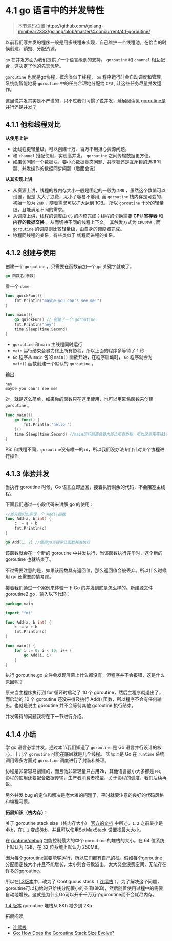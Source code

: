 # 4.1 go 语言中的并发特性

> 本节源码位置 https://github.com/golang-minibear2333/golang/blob/master/4.concurrent/4.1-goroutine/

以前我们写并发的程序一般是用多线程来实现，自己维护一个线程池，在恰当的时候创建、销毁、分配资源。

`go` 在并发方面为我们提供了一个语言级别的支持， `goroutine` 和 `channel` 相互配合，这决定了他的先天优势。

`goroutine` 也就是go协程，概念类似于线程， `Go` 程序运行时会自动调度和管理，系统能智能地将 `goroutine` 中的任务合理地分配给 `CPU` , 让这些任务尽量并发运作。

这里说并发其实是不严谨的，只不过我们习惯了说并发，延展阅读见 [goroutine是并行还是并发？](https://coding3min.com/question/goroutine%e6%98%af%e5%b9%b6%e8%a1%8c%e8%bf%98%e6%98%af%e5%b9%b6%e5%8f%91%ef%bc%9f)

## 4.1.1 他和线程对比

**从使用上讲**

- 比线程更轻量级，可以创建十万、百万不用担心资源问题。
- 和 `channel` 搭配使用，实现高并发， `goroutine` 之间传输数据更方便。
- 如果访问同一个数据块，要小心数据竞态问题、共享锁还是互斥锁的选择问题、并发操作的数据同步问题（后面会说）

**从其实现上讲**

- 从资源上讲，线程的栈内存大小一般是固定的一般为 `2MB` ，虽然这个数值可以设置，但是 太大了浪费，太小了容易不够用, 而 `goroutine` 栈内存是可变的，初始一般为 `2KB` ，随着需求可以扩大达到 1GB。 所以 `goroutine` 十分的轻量级，且能满足不同的需求。
- 从调度上讲，线程的调度由 `OS` 的内核完成；线程的切换需要 **CPU 寄存器** 和 **内存的数据交换** ，从而切换不同的线程上下文。 其触发方式为 `CPU时钟` , 而 `goroutine` 的调度则比较轻量级，由自身的调度器完成。
- 协程同线程的关系，有些类似于 线程同进程的关系。

## 4.1.2 创建与使用

创建一个 `goroutine` ，只需要在函数前加一个 `go` 关键字就成了。

```Go
go 函数名(参数)
```

看一个 `dome`

```Go
func quickFun(){
	fmt.Println("maybe you can's see me!")
}

func main(){
	go quickFun() // 创建了一个 goroutine
	fmt.Println("hey")
	time.Sleep(time.Second)
}
```

- `goroutine` 和 `main` 主线程同时运行
- `main` 运行结束会暴力终止所有协程，所以上面的程序多等待了 1 秒
- `Go` 程序从 `main` 包的 `main()` 函数开始，在程序启动时， `Go` 程序就会为 `main()` 函数创建一个默认的 `goroutine` 。

输出

```
hey
maybe you can's see me!
```

对，就是这么简单，如果你的函数只在这里使用，也可以用匿名函数来创建 `goroutine` 。

```Go
func main(){
	go func() {
		fmt.Println("hello ")
	}()
	time.Sleep(time.Second) //main运行结束会暴力终止所有协程，所以这里先等待1秒
}
```

PS: 和线程不同，`goroutine`没有唯一的`id`，所以我们没办法专门针对某个协程进行操作。

## 4.1.3 体验并发

当执行 goroutine 时候，Go 语言立即返回，接着执行剩余的代码，不会阻塞主线程。

下面我们通过一小段代码来讲解 go 的使用：

```go
//首先我们先实现一个 Add()函数
func Add(a, b int) {
    c := a + b
    fmt.Println(c)
}

go Add(1, 2) //使用go关键字让函数并发执行
```

该函数就会在一个新的 goroutine 中并发执行，当该函数执行完毕时，这个新的 goroutine 也就结束了。

不过需要注意的是，如果该函数具有返回值，那么返回值会被丢弃。所以什么时候用 go 还需要酌情考虑。

接着我们通过一个案例来体验一下 Go 的并发到底是怎么样的。新建源文件 goroutine2.go，输入以下代码：

```go
package main

import "fmt"

func Add(a, b int) {
	c := a + b
	fmt.Println(c)
}

func main() {
	for i := 0; i < 10; i++ {
		go Add(i, i)
	}
}
```

执行 goroutine.go 文件会发现屏幕上什么都没有，但程序并不会报错，这是什么原因呢？

原来当主程序执行到 for 循环时启动了 10 个 goroutine，然后主程序就退出了，而启动的 10 个 goroutine 还没来得及执行
Add() 函数，所以程序不会有任何输出。也就是说主 goroutine 并不会等待其他 goroutine 执行结束。

并发等待的问题我将在下一节进行介绍。

## 4.1.4 小结

学 go 语言必学并发，通过本节我们知道了 `goroutine` 是 Go 语言并行设计的核心。十几个 `goroutine` 可能在底层就是几个线程。 实际上是 Go 在 `runtime` 系统调用等多方面对 `goroutine` 调度进行了封装和处理。

协程是非常容易创建的，而且他非常轻量只占用2k，其他语言最小大多都是 `MB`，协程的使用还要配合数据传输，生产者消费者模型，关于协程的调度，我们后续再说。

另外并发 bug 的定位和解决是老大难的问题了，平时就要注意的良好的代码风格和编程习惯。

**拓展知识（栈内存）**：

关于 goroutine stack size（栈内存大小） [官方的文档](https://golang.org/doc/go1.2#stack_size) 中所述，`1.2` 之前最小是4kb，在`1.2` 变成8kb，并且可以使用[SetMaxStack](https://golang.org/pkg/runtime/debug/#SetMaxStack) 设置栈最大大小。

在 [runtime/debug](https://golang.org/pkg/runtime/debug) 包能控制最大的单个 `goroutine` 的堆栈的大小。在 64 位系统上默认为 1GB，在 32 位系统上默认为 250MB。

因为每个goroutine需要能够运行，所以它们都有自己的栈。假如每个goroutine分配固定栈大小并且不能增长，太小则会导致溢出，太大又会浪费空间，无法存在许多的goroutine。

所以在[1.3版本](https://golang.org/doc/go1.3#stacks)中，改为了 Contiguous stack（ [连续栈](https://docs.google.com/document/d/1wAaf1rYoM4S4gtnPh0zOlGzWtrZFQ5suE8qr2sD8uWQ/pub) ），为了解决这个问题，goroutine可以初始时只给栈分配很小的空间(8KB)，然后随着使用过程中的需要自动地增长。这就是为什么Go可以开千千万万个goroutine而不会耗尽内存。

[1.4 版本](https://golang.org/doc/go1.4#runtime) goroutine 堆栈从 8Kb 减少到 2Kb

拓展阅读 
* [连续栈](https://tiancaiamao.gitbooks.io/go-internals/content/zh/03.5.html)
* [Go: How Does the Goroutine Stack Size Evolve?](https://medium.com/a-journey-with-go/go-how-does-the-goroutine-stack-size-evolve-447fc02085e5)
